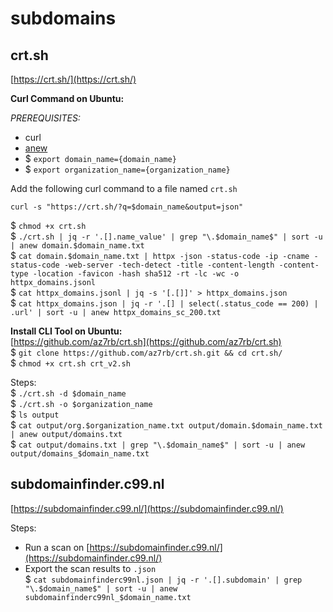 # subdomains  

## crt.sh  
[https://crt.sh/](https://crt.sh/)  

**Curl Command on Ubuntu:**  

*PREREQUISITES:*  
- curl  
- [anew](https://github.com/tomnomnom/anew)  
- $ `export domain_name={domain_name}`  
- $ `export organization_name={organization_name}`    

Add the following curl command to a file named `crt.sh`  
```
curl -s "https://crt.sh/?q=$domain_name&output=json"
```  

$ ```chmod +x crt.sh```    
$ ```./crt.sh | jq -r '.[].name_value' | grep "\.$domain_name$" | sort -u | anew domain.$domain_name.txt```  
$ ```cat domain.$domain_name.txt | httpx -json -status-code -ip -cname -status-code -web-server -tech-detect -title -content-length -content-type -location -favicon -hash sha512 -rt -lc -wc -o httpx_domains.jsonl```  
$ ```cat httpx_domains.jsonl | jq -s '[.[]]' > httpx_domains.json```    
$ ```cat httpx_domains.json | jq -r '.[] | select(.status_code == 200) | .url' | sort -u | anew httpx_domains_sc_200.txt```    

**Install CLI Tool on Ubuntu:**    
[https://github.com/az7rb/crt.sh](https://github.com/az7rb/crt.sh)  
$ `git clone https://github.com/az7rb/crt.sh.git && cd crt.sh/`  
$ `chmod +x crt.sh crt_v2.sh`  

Steps:  
$ `./crt.sh -d $domain_name`  
$ `./crt.sh -o $organization_name`  
$ `ls output`  
$ `cat output/org.$organization_name.txt output/domain.$domain_name.txt | anew output/domains.txt`  
$ `cat output/domains.txt | grep "\.$domain_name$" | sort -u | anew output/domains_$domain_name.txt`  

## subdomainfinder.c99.nl  
[https://subdomainfinder.c99.nl/](https://subdomainfinder.c99.nl/)  

Steps:  
- Run a scan on [https://subdomainfinder.c99.nl/](https://subdomainfinder.c99.nl/)
- Export the scan results to `.json`  
$ `cat subdomainfinderc99nl.json | jq -r '.[].subdomain' | grep "\.$domain_name$" | sort -u | anew subdomainfinderc99nl_$domain_name.txt`  
